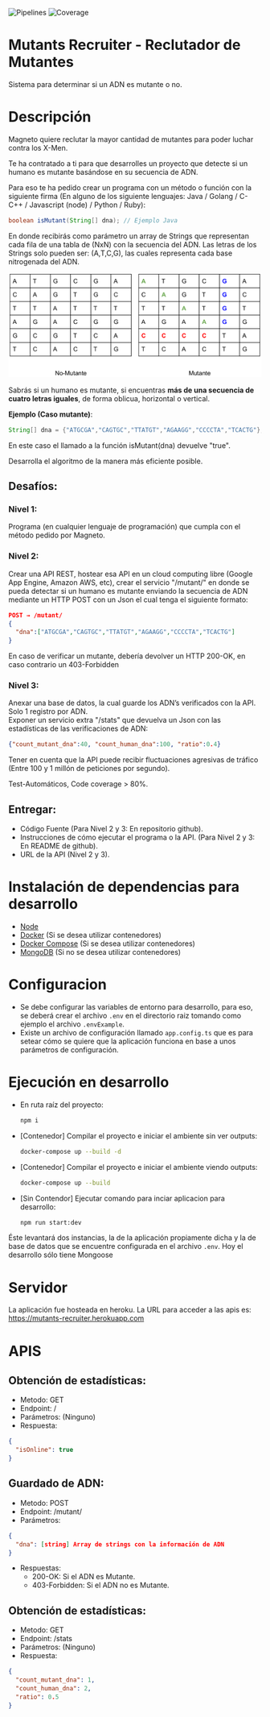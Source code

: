 ![Pipelines](https://gitlab.com/Galaeno/mutants-recruiter/badges/master/pipeline.svg)
![Coverage](https://gitlab.com/Galaeno/mutants-recruiter/badges/master/coverage.svg)

# Mutants Recruiter - Reclutador de Mutantes
Sistema para determinar si un ADN es mutante o no.

# Descripción
Magneto quiere reclutar la mayor cantidad de mutantes para poder luchar contra los X-Men.

Te ha contratado a ti para que desarrolles un proyecto que detecte si un
humano es mutante basándose en su secuencia de ADN.

Para eso te ha pedido crear un programa con un método o función con la siguiente firma (En alguno de los siguiente lenguajes: Java / Golang / C-C++ / Javascript (node) / Python / Ruby):
```java
boolean isMutant(String[] dna); // Ejemplo Java
```

En donde recibirás como parámetro un array de Strings que representan cada fila de una tabla de (NxN) con la secuencia del ADN. Las letras de los Strings solo pueden ser: (A,T,C,G), las cuales representa cada base nitrogenada del ADN.

![ADNs](docs/images/ADNs.png)

Sabrás si un humano es mutante, si encuentras **más de una secuencia de cuatro letras iguales​**, de forma oblicua, horizontal o vertical.

**Ejemplo (Caso mutante)**:
```java
String[] dna = {"ATGCGA","CAGTGC","TTATGT","AGAAGG","CCCCTA","TCACTG"};
```
En este caso el llamado a la función isMutant(dna) devuelve "true".

Desarrolla el algoritmo de la manera más eficiente posible.

## Desafíos:
### Nivel 1:
Programa (en cualquier lenguaje de programación) que cumpla con el método pedido por Magneto.

### Nivel 2:
Crear una API REST, hostear esa API en un cloud computing libre (Google App Engine, Amazon AWS, etc), crear el servicio "/mutant/" en donde se pueda detectar si un humano es mutante enviando la secuencia de ADN mediante un HTTP POST con un Json el cual tenga el siguiente formato:
```json
POST → /mutant/
{
  "dna":["ATGCGA","CAGTGC","TTATGT","AGAAGG","CCCCTA","TCACTG"]
}
```
En caso de verificar un mutante, debería devolver un HTTP 200-OK, en caso contrario un 403-Forbidden

### Nivel 3:
Anexar una base de datos, la cual guarde los ADN’s verificados con la API.
Solo 1 registro por ADN.  
Exponer un servicio extra "/stats" que devuelva un Json con las estadísticas de las verificaciones de ADN:
```json
{"count_mutant_dna":40, "count_human_dna":100, "ratio":0.4}
```
Tener en cuenta que la API puede recibir fluctuaciones agresivas de tráfico (Entre 100 y 1 millón de peticiones por segundo).

Test-Automáticos, Code coverage > 80%.

## Entregar:
* Código Fuente (Para Nivel 2 y 3: En repositorio github).
* Instrucciones de cómo ejecutar el programa o la API. (Para Nivel 2 y 3: En README de github).
* URL de la API (Nivel 2 y 3).

# Instalación de dependencias para desarrollo
* [Node](https://nodejs.org/es/download/)
* [Docker](https://www.docker.com/get-started) (Si se desea utilizar contenedores)
* [Docker Compose](https://docs.docker.com/compose/install/) (Si se desea utilizar contenedores)
* [MongoDB](https://docs.mongodb.com/manual/installation/)  (Si no se desea utilizar contenedores)

# Configuracion
- Se debe configurar las variables de entorno para desarrollo, para eso, se deberá crear el archivo `.env` en el directorio raiz tomando como ejemplo el archivo `.envExample`.
- Existe un archivo de configuración llamado `app.config.ts` que es para setear cómo se quiere que la aplicación funciona en base a unos parámetros de configuración.

# Ejecución en desarrollo
- En ruta raíz del proyecto:
  ```bash
  npm i
  ```
- [Contenedor] Compilar el proyecto e iniciar el ambiente sin ver outputs:
  ```bash
  docker-compose up --build -d
  ```
- [Contenedor] Compilar el proyecto e iniciar el ambiente viendo outputs:
  ```bash
  docker-compose up --build
  ```
- [Sin Contendor] Ejecutar comando para inciar aplicacion para desarrollo:
  ```bash
  npm run start:dev
  ```

Éste levantará dos instancias, la de la aplicación propiamente dicha y la de base de datos que se encuentre configurada en el archivo `.env`. Hoy el desarrollo sólo tiene Mongoose

# Servidor
La aplicación fue hosteada en heroku. La URL para acceder a las apis es:  
https://mutants-recruiter.herokuapp.com

# APIS
## Obtención de estadísticas:
* Metodo: GET
* Endpoint: /
* Parámetros: (Ninguno)
* Respuesta:
```json
{
  "isOnline": true
}
```

## Guardado de ADN:
* Metodo: POST
* Endpoint: /mutant/
* Parámetros:
```json
{
  "dna": [string] Array de strings con la información de ADN
}
```
* Respuestas:
  * 200-OK: Si el ADN es Mutante.
  * 403-Forbidden: Si el ADN no es Mutante.

## Obtención de estadísticas:
* Metodo: GET
* Endpoint: /stats
* Parámetros: (Ninguno)
* Respuesta:
```json
{
  "count_mutant_dna": 1,
  "count_human_dna": 2,
  "ratio": 0.5
}
```